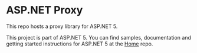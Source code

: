 ASP.NET Proxy 
========

This repo hosts a proxy library for ASP.NET 5. 

This project is part of ASP.NET 5. You can find samples, documentation and getting started instructions for ASP.NET 5 at the [Home](https://github.com/aspnet/home) repo.
